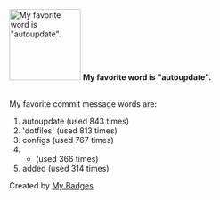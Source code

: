 <img src="https://my-badges.github.io/my-badges/favorite-word.png" alt="My favorite word is &quot;autoupdate&quot;." title="My favorite word is &quot;autoupdate&quot;." width="128">
<strong>My favorite word is &quot;autoupdate&quot;.</strong>
<br><br>

My favorite commit message words are:

1. autoupdate (used 843 times)
2. 'dotfiles' (used 813 times)
3. configs (used 767 times)
4. * (used 366 times)
5. added (used 314 times)


Created by <a href="https://github.com/my-badges/my-badges">My Badges</a>